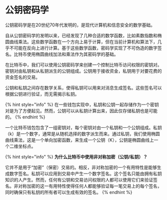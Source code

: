 # 公钥密码学

公钥密码学是在20世纪70年代发明的，是现代计算机和信息安全的数学基础。

自从公钥密码学的发明以来，已经发现了几种合适的数学函数，比如素数指数和椭圆曲线乘法。这些数学函数在一个方向上易于计算，但在当前计算机和算法下，几乎不可能在反向上进行计算。基于这些数学函数，密码学实现了不可伪造的数字签名。比特币使用椭圆曲线加法和乘法作为其密码学的基础。&#x20;

在比特币中，我们可以使用公钥密码学来创建一个控制比特币访问权限的密钥对。密钥对由私钥和从私钥派生的公钥组成。公钥用于接收资金，私钥用于对要花费的资金签名的交易。&#x20;

公钥和私钥之间存在数学关系，使得私钥可以用来对消息生成签名。这些签名可以根据公钥进行验证，而无需揭示私钥。

{% hint style="info" %}
在一些钱包实现中，私钥和公钥一起存储作为一个密钥对是为了方便起见。然而，公钥可以从私钥计算出来，因此仅存储私钥也是可能的。
{% endhint %}

一个比特币钱包包含了一组密钥对，每个密钥对由一个私钥和一个公钥组成。私钥（k）是一个数字，通常是从随机选择的数字派生而来。通过私钥，我们使用椭圆曲线乘法，这是一个单向加密函数，来生成一个公钥（K），公钥是椭圆曲线上一个二维坐标点。

{% hint style="info" %}
**为什么比特币中使用非对称加密（公钥/私钥）？**

它并不是用于“加密”（保密）交易的。相反，非对称加密的一个有用特性是能够生成数字签名。私钥可以应用到交易中产生一个数字签名。这个签名只能由拥有私钥知识的人产生。然而，任何有公钥和交易访问权限的人都可以使用它们来验证签名。非对称加密的这一有用特性使得任何人都能够验证每一笔交易上的每个签名，同时确保只有私钥的所有者可以生成有效的签名。
{% endhint %}

